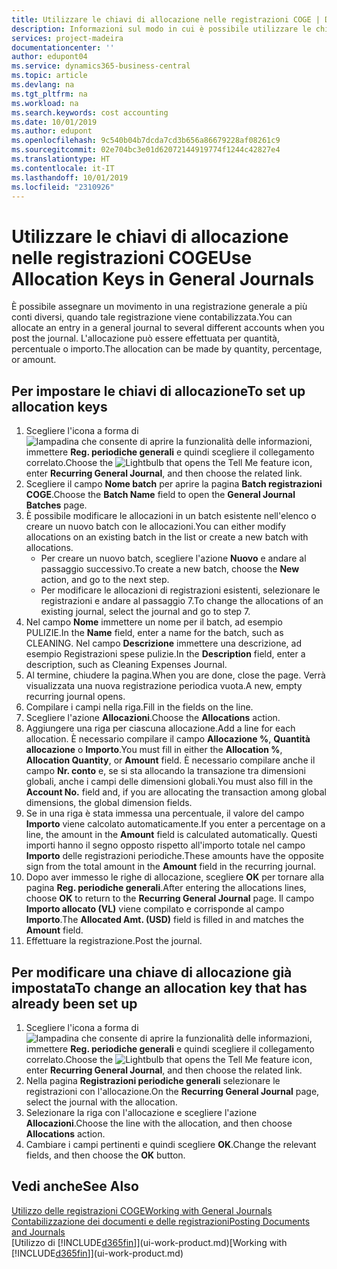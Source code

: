 ```yaml
---
title: Utilizzare le chiavi di allocazione nelle registrazioni COGE | Documenti Microsoft
description: Informazioni sul modo in cui è possibile utilizzare le chiavi di allocazione nelle registrazioni.
services: project-madeira
documentationcenter: ''
author: edupont04
ms.service: dynamics365-business-central
ms.topic: article
ms.devlang: na
ms.tgt_pltfrm: na
ms.workload: na
ms.search.keywords: cost accounting
ms.date: 10/01/2019
ms.author: edupont
ms.openlocfilehash: 9c540b04b7dcda7cd3b656a86679228af08261c9
ms.sourcegitcommit: 02e704bc3e01d62072144919774f1244c42827e4
ms.translationtype: HT
ms.contentlocale: it-IT
ms.lasthandoff: 10/01/2019
ms.locfileid: "2310926"
---
```

# <a name="use-allocation-keys-in-general-journals"></a><span data-ttu-id="bb789-103">Utilizzare le chiavi di allocazione nelle registrazioni COGE</span><span class="sxs-lookup"><span data-stu-id="bb789-103">Use Allocation Keys in General Journals</span></span>
<span data-ttu-id="bb789-104">È possibile assegnare un movimento in una registrazione generale a più conti diversi, quando tale registrazione viene contabilizzata.</span><span class="sxs-lookup"><span data-stu-id="bb789-104">You can allocate an entry in a general journal to several different accounts when you post the journal.</span></span> <span data-ttu-id="bb789-105">L'allocazione può essere effettuata per quantità, percentuale o importo.</span><span class="sxs-lookup"><span data-stu-id="bb789-105">The allocation can be made by quantity, percentage, or amount.</span></span>

## <a name="to-set-up-allocation-keys"></a><span data-ttu-id="bb789-106">Per impostare le chiavi di allocazione</span><span class="sxs-lookup"><span data-stu-id="bb789-106">To set up allocation keys</span></span>
1. <span data-ttu-id="bb789-107">Scegliere l'icona a forma di ![lampadina che consente di aprire la funzionalità delle informazioni](media/ui-search/search_small.png "Informazioni sull'operazione che si desidera eseguire"), immettere **Reg. periodiche generali** e quindi scegliere il collegamento correlato.</span><span class="sxs-lookup"><span data-stu-id="bb789-107">Choose the ![Lightbulb that opens the Tell Me feature](media/ui-search/search_small.png "Tell me what you want to do") icon, enter **Recurring General Journal**, and then choose the related link.</span></span>
2. <span data-ttu-id="bb789-108">Scegliere il campo **Nome batch** per aprire la pagina **Batch registrazioni COGE**.</span><span class="sxs-lookup"><span data-stu-id="bb789-108">Choose the **Batch Name** field to open the **General Journal Batches** page.</span></span>
3. <span data-ttu-id="bb789-109">È possibile modificare le allocazioni in un batch esistente nell'elenco o creare un nuovo batch con le allocazioni.</span><span class="sxs-lookup"><span data-stu-id="bb789-109">You can either modify allocations on an existing batch in the list or create a new batch with allocations.</span></span>
   * <span data-ttu-id="bb789-110">Per creare un nuovo batch, scegliere l'azione **Nuovo** e andare al passaggio successivo.</span><span class="sxs-lookup"><span data-stu-id="bb789-110">To create a new batch, choose the **New** action, and go to the next step.</span></span>
   * <span data-ttu-id="bb789-111">Per modificare le allocazioni di registrazioni esistenti, selezionare le registrazioni e andare al passaggio 7.</span><span class="sxs-lookup"><span data-stu-id="bb789-111">To change the allocations of an existing journal, select the journal and go to step 7.</span></span>    
4. <span data-ttu-id="bb789-112">Nel campo **Nome** immettere un nome per il batch, ad esempio PULIZIE.</span><span class="sxs-lookup"><span data-stu-id="bb789-112">In the **Name** field, enter a name for the batch, such as CLEANING.</span></span> <span data-ttu-id="bb789-113">Nel campo **Descrizione** immettere una descrizione, ad esempio Registrazioni spese pulizie.</span><span class="sxs-lookup"><span data-stu-id="bb789-113">In the **Description** field, enter a description, such as Cleaning Expenses Journal.</span></span>
5. <span data-ttu-id="bb789-114">Al termine, chiudere la pagina.</span><span class="sxs-lookup"><span data-stu-id="bb789-114">When you are done, close the page.</span></span> <span data-ttu-id="bb789-115">Verrà visualizzata una nuova registrazione periodica vuota.</span><span class="sxs-lookup"><span data-stu-id="bb789-115">A new, empty recurring journal opens.</span></span>
6. <span data-ttu-id="bb789-116">Compilare i campi nella riga.</span><span class="sxs-lookup"><span data-stu-id="bb789-116">Fill in the fields on the line.</span></span>
7. <span data-ttu-id="bb789-117">Scegliere l'azione **Allocazioni**.</span><span class="sxs-lookup"><span data-stu-id="bb789-117">Choose the **Allocations** action.</span></span>
8. <span data-ttu-id="bb789-118">Aggiungere una riga per ciascuna allocazione.</span><span class="sxs-lookup"><span data-stu-id="bb789-118">Add a line for each allocation.</span></span> <span data-ttu-id="bb789-119">È necessario compilare il campo **Allocazione %**, **Quantità allocazione** o **Importo**.</span><span class="sxs-lookup"><span data-stu-id="bb789-119">You must fill in either the **Allocation %**, **Allocation Quantity**, or **Amount** field.</span></span> <span data-ttu-id="bb789-120">È necessario compilare anche il campo **Nr. conto** e, se si sta allocando la transazione tra dimensioni globali, anche i campi delle dimensioni globali.</span><span class="sxs-lookup"><span data-stu-id="bb789-120">You must also fill in the **Account No.** field and, if you are allocating the transaction among global dimensions, the global dimension fields.</span></span>
9. <span data-ttu-id="bb789-121">Se in una riga è stata immessa una percentuale, il valore del campo **Importo** viene calcolato automaticamente.</span><span class="sxs-lookup"><span data-stu-id="bb789-121">If you enter a percentage on a line, the amount in the **Amount** field is calculated automatically.</span></span> <span data-ttu-id="bb789-122">Questi importi hanno il segno opposto rispetto all'importo totale nel campo **Importo** delle registrazioni periodiche.</span><span class="sxs-lookup"><span data-stu-id="bb789-122">These amounts have the opposite sign from the total amount in the **Amount** field in the recurring journal.</span></span>
10. <span data-ttu-id="bb789-123">Dopo aver immesso le righe di allocazione, scegliere **OK** per tornare alla pagina **Reg. periodiche generali**.</span><span class="sxs-lookup"><span data-stu-id="bb789-123">After entering the allocations lines, choose **OK** to return to the **Recurring General Journal** page.</span></span> <span data-ttu-id="bb789-124">Il campo **Importo allocato (VL)** viene compilato e corrisponde al campo **Importo**.</span><span class="sxs-lookup"><span data-stu-id="bb789-124">The **Allocated Amt. (USD)** field is filled in and matches the **Amount** field.</span></span>
11. <span data-ttu-id="bb789-125">Effettuare la registrazione.</span><span class="sxs-lookup"><span data-stu-id="bb789-125">Post the journal.</span></span>

## <a name="to-change-an-allocation-key-that-has-already-been-set-up"></a><span data-ttu-id="bb789-126">Per modificare una chiave di allocazione già impostata</span><span class="sxs-lookup"><span data-stu-id="bb789-126">To change an allocation key that has already been set up</span></span>
1. <span data-ttu-id="bb789-127">Scegliere l'icona a forma di ![lampadina che consente di aprire la funzionalità delle informazioni](media/ui-search/search_small.png "Informazioni sull'operazione che si desidera eseguire"), immettere **Reg. periodiche generali** e quindi scegliere il collegamento correlato.</span><span class="sxs-lookup"><span data-stu-id="bb789-127">Choose the ![Lightbulb that opens the Tell Me feature](media/ui-search/search_small.png "Tell me what you want to do") icon, enter **Recurring General Journal**, and then choose the related link.</span></span>
2. <span data-ttu-id="bb789-128">Nella pagina **Registrazioni periodiche generali** selezionare le registrazioni con l'allocazione.</span><span class="sxs-lookup"><span data-stu-id="bb789-128">On the **Recurring General Journal** page, select the journal with the allocation.</span></span>
3. <span data-ttu-id="bb789-129">Selezionare la riga con l'allocazione e scegliere l'azione **Allocazioni**.</span><span class="sxs-lookup"><span data-stu-id="bb789-129">Choose the line with the allocation, and then choose **Allocations** action.</span></span>
4. <span data-ttu-id="bb789-130">Cambiare i campi pertinenti e quindi scegliere **OK**.</span><span class="sxs-lookup"><span data-stu-id="bb789-130">Change the relevant fields, and then choose the **OK** button.</span></span>

## <a name="see-also"></a><span data-ttu-id="bb789-131">Vedi anche</span><span class="sxs-lookup"><span data-stu-id="bb789-131">See Also</span></span>
[<span data-ttu-id="bb789-132">Utilizzo delle registrazioni COGE</span><span class="sxs-lookup"><span data-stu-id="bb789-132">Working with General Journals</span></span>](ui-work-general-journals.md)  
[<span data-ttu-id="bb789-133">Contabilizzazione dei documenti e delle registrazioni</span><span class="sxs-lookup"><span data-stu-id="bb789-133">Posting Documents and Journals</span></span>](ui-post-documents-journals.md)  
<span data-ttu-id="bb789-134">[Utilizzo di [!INCLUDE[d365fin](includes/d365fin_md.md)]](ui-work-product.md)</span><span class="sxs-lookup"><span data-stu-id="bb789-134">[Working with [!INCLUDE[d365fin](includes/d365fin_md.md)]](ui-work-product.md)</span></span>

